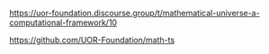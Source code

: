 



https://uor-foundation.discourse.group/t/mathematical-universe-a-computational-framework/10

https://github.com/UOR-Foundation/math-ts